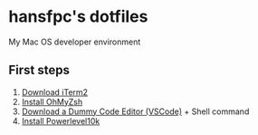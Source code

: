 # hansfpc's dotfiles
My Mac OS developer environment

## First steps

1. [Download iTerm2](https://iterm2.com/downloads/stable/latest)
2. [Install OhMyZsh](https://ohmyz.sh/#install)
3. [Download a Dummy Code Editor (VSCode)](https://code.visualstudio.com/) + Shell command
4. [Install Powerlevel10k](https://github.com/romkatv/powerlevel10k#oh-my-zsh)
